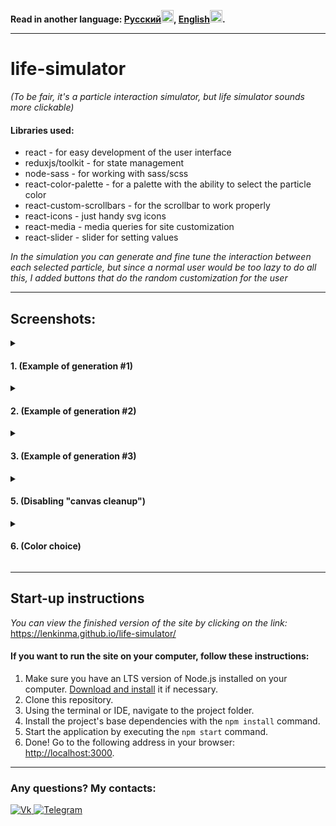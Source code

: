 <p><b>Read in another language: <a href="/README.ru.md">Русский<img src="https://upload.wikimedia.org/wikipedia/commons/thumb/f/f3/Flag_of_Russia.svg/180px-Flag_of_Russia.svg.png" width="20"/></a>, <a href="/README.md">English<img src="https://upload.wikimedia.org/wikipedia/commons/thumb/8/83/Flag_of_the_United_Kingdom_%283-5%29.svg/180px-Flag_of_the_United_Kingdom_%283-5%29.svg.png" width="20"/></a>.</b></p>

---

# life-simulator

*(To be fair, it's a particle interaction simulator, but life simulator sounds more clickable)*

#### Libraries used:
* react - for easy development of the user interface
* reduxjs/toolkit - for state management
* node-sass - for working with sass/scss
* react-color-palette - for a palette with the ability to select the particle color
* react-custom-scrollbars - for the scrollbar to work properly
* react-icons - just handy svg icons
* react-media - media queries for site customization
* react-slider - slider for setting values

*In the simulation you can generate and fine tune the interaction between each selected particle, but since a normal user would be too lazy to do all this, I added buttons that do the random customization for the user*


---

## Screenshots:
<details> 
	<summary><h4>1. (Example of generation #1)</h4></summary>
	<img src="https://sun9-51.userapi.com/impg/G7kv5JdkfwkXdE0_SjTxrEzToyKqNlqUH5MWlw/2XvRzaBt8BI.jpg?size=1645x853&quality=96&sign=ad2f209ff08a01fd8caabafb96a3de92&type=album" width="500"/>
</details>
<details> 
	<summary><h4>2. (Example of generation #2)</h4></summary>
	<img src="https://sun9-3.userapi.com/impg/jC_zZTkWrmW6x2yc_grx6OXBJcVTuLvlQW0gvg/JswX6VgUP-Q.jpg?size=1654x870&quality=96&sign=91377eb56c988287679baf59d3249bdd&type=album" width="500"/>
</details>
<details> 
	<summary><h4>3. (Example of generation #3)</h4></summary>
	<img src="https://sun9-20.userapi.com/impg/q7Cfhh5SWj3m6h2gYhjELGr-AD0KKp7BBCAnAw/kxtiRE-FBFs.jpg?size=1669x858&quality=96&sign=f7e5a1c59a8d8bae0865e3e0c4017a6f&type=album" width="500"/>
</details>
<details> 
	<summary><h4>5. (Disabling "canvas cleanup")</h4></summary>
	<img src="https://sun9-9.userapi.com/impg/asGDXZo4zDMHDJPywaU5pvuzNJTInw39_9fziA/_FgXDGaPwkw.jpg?size=1660x865&quality=96&sign=0ce254f930484d8955b3e273d23cd0ff&type=album" width="500"/>
</details>
<details> 
	<summary><h4>6. (Color choice)</h4></summary>
	<img src="https://sun9-58.userapi.com/impg/rSuTU_yWiCCXgSodbeaOAx_rZdRvuT0uh2vmKQ/SwoylSUBm4Q.jpg?size=1659x862&quality=96&sign=92295148587d2617d320d769ef9b85ff&type=album" width="500"/>
</details>

---

## Start-up instructions

*You can view the finished version of the site by clicking on the link:*
https://lenkinma.github.io/life-simulator/

#### If you want to run the site on your computer, follow these instructions:
1. Make sure you have an LTS version of Node.js installed on your computer.
   [Download and install](https://nodejs.org/) it if necessary.
2. Clone this repository.
3. Using the terminal or IDE, navigate to the project folder.
4. Install the project's base dependencies with the `npm install` command.
5. Start the application by executing the `npm start` command.
6. Done! Go to the following address in your browser: [http://localhost:3000](http://localhost:3000).

---

### Any questions? My contacts:
<a href="https://vk.com/lenkinma">
	<img src="https://img.shields.io/badge/-VK-090909?style=for-the-badge&logo=VK&logoColor=0077FF" alt="Vk"/>
</a>
<a href="https://t.me/lenkinmax">
	<img src="https://img.shields.io/badge/-Telegram-090909?style=for-the-badge&logo=Telegram&logoColor=26A5E4" alt="Telegram"/>
</a>